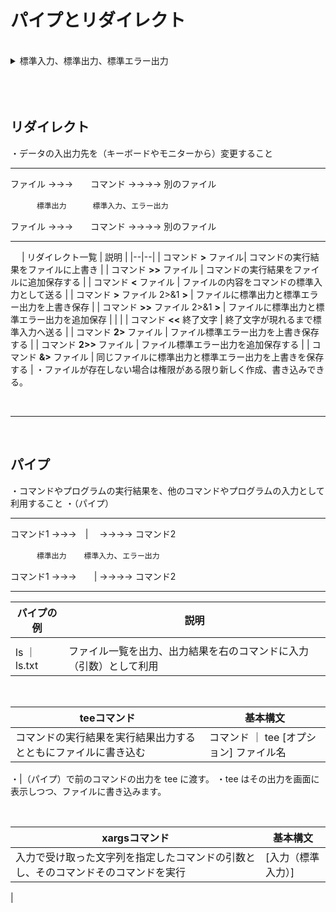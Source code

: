 # パイプとリダイレクト

<br>

<details>
<summary>
標準入力、標準出力、標準エラー出力
</summary>
 
| 番号 | 標準 | 説明 |
|--|--|--|
| 0 | 標準入力 | 何も指定されていない場合プログラムが利用するデータの入力元 |
| 1 | 標準出力 | 何も指定されていない場合プログラムが利用するデータの出力先 |
| 2 | 標準エラー出力 | 何も指定されていない場合プログラムが利用するデータのエラー出力先 |

</details>

<br>
<br>
<br>


## リダイレクト
・データの入出力先を（キーボードやモニターから）変更すること

-------------
ファイル →→→　　コマンド →→→→ 別のファイル

　　　` 標準出力 `　　　` 標準入力 `、` エラー出力 `

ファイル →→→　　コマンド →→→→ 別のファイル

-----------------
　
| リダイレクト一覧 | 説明 |
|--|--|
| コマンド **>** ファイル| コマンドの実行結果をファイルに上書き |
| コマンド **>>** ファイル | コマンドの実行結果をファイルに追加保存する |
| コマンド **<** ファイル | ファイルの内容をコマンドの標準入力として送る |
| コマンド **>** ファイル 2>&1 **>** | ファイルに標準出力と標準エラー出力を上書き保存 |
| コマンド **>>** ファイル 2>&1 **>** | ファイルに標準出力と標準エラー出力を追加保存 |
|  |
| コマンド **<<** 終了文字 | 終了文字が現れるまで標準入力へ送る |
| コマンド **2>** ファイル | ファイル標準エラー出力を上書き保存する |
| コマンド **2>>** ファイル | ファイル標準エラー出力を追加保存する |
| コマンド **&>** ファイル | 同じファイルに標準出力と標準エラー出力を上書きを保存する |
・ファイルが存在しない場合は権限がある限り新しく作成、書き込みできる。

<br>

----------------

<br>

## パイプ
・コマンドやプログラムの実行結果を、他のコマンドやプログラムの入力として利用すること
・（パイプ）


-------------
コマンド1 →→→　|　 →→→→ コマンド2

　　　` 標準出力 `　　` 標準入力 `、` エラー出力 `

コマンド1 →→→　　| →→→→ コマンド2

-----------------
 

|パイプの例| 説明 |
|--|--|
|  |  |
| ls ｜ ls.txt | ファイル一覧を出力、出力結果を右のコマンドに入力（引数）として利用 |


<br>

| teeコマンド | 基本構文 |
|--|--|
| コマンドの実行結果を実行結果出力するとともにファイルに書き込む | コマンド ｜ tee [オプション] ファイル名

・|（パイプ）で前のコマンドの出力を tee に渡す。
・tee はその出力を画面に表示しつつ、ファイルに書き込みます。

<br>

| xargsコマンド | 基本構文 |
|--|--|
| 入力で受け取った文字列を指定したコマンドの引数とし、そのコマンドそのコマンドを実行 | [入力（標準入力）] | xargs [コマンド]
 |




